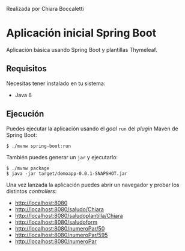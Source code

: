 Realizada por Chiara Boccaletti

# Aplicación inicial Spring Boot

Aplicación básica usando Spring Boot y plantillas Thymeleaf.

## Requisitos

Necesitas tener instalado en tu sistema:

- Java 8

## Ejecución

Puedes ejecutar la aplicación usando el _goal_ `run` del _plugin_ Maven 
de Spring Boot:

```
$ ./mvnw spring-boot:run 
```   

También puedes generar un `jar` y ejecutarlo:

```
$ ./mvnw package
$ java -jar target/demoapp-0.0.1-SNAPSHOT.jar 
```

Una vez lanzada la aplicación puedes abrir un navegador y probar los distintos _controllers_:

- [http://localhost:8080](http://localhost:8080)
- [http://localhost:8080/saludo/Chiara](http://localhost:8080/saludo/Chiara)
- [http://localhost:8080/saludoplantilla/Chiara](http://localhost:8080/saludoplantilla/Chiara)
- [http://localhost:8080/saludoform](http://localhost:8080/saludoform)
- [http://localhost:8080/numeroPar/50](http://localhost:8080/numeroPar/50)
- [http://localhost:8080/numeroPar/595](http://localhost:8080/numeroPar/595)
- [http://localhost:8080/numeroPar](http://localhost:8080/numeroPar)
